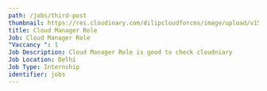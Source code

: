 ```yaml
---
path: /jobs/third-post
thumbnail: https://res.cloudinary.com/dilipcloudforcms/image/upload/v1597398470/nobitador_im2cws.jpg
title: Cloud Manager Role
Job: Cloud Manager Role
"Vaccancy ": 1
Job Description: Cloud Manager Role is good to check cloudniary
Job Location: Delhi
Job Type: Internship
identifier: jobs
---
```

